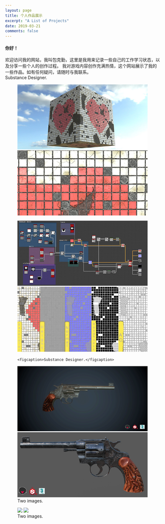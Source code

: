 ```yaml
---
layout: page
title: 个人作品展示
excerpt: "A List of Projects"
date: 2019-03-21
comments: false
---
```

<H4>你好！</H4>
 欢迎访问我的网站，我叫包克勤，这里是我用来记录一些自己的工作学习状态，以及分享一些个人的创作过程。
 我对游戏内容创作充满热情，这个网站展示了我的一些作品。如有任何疑问，请随时与我联系。
 <figcaption>Substance Designer.</figcaption>
<figure class="half">
	<a href="https://raw.githubusercontent.com/baokeqin/baokeqin.github.io/master/img/SD/sd_01.jpg"><img src="https://raw.githubusercontent.com/baokeqin/baokeqin.github.io/master/img/SD/sd01s.jpg"></a>
	<a href="https://raw.githubusercontent.com/baokeqin/baokeqin.github.io/master/img/SD/sd_02.jpg"><img src="https://raw.githubusercontent.com/baokeqin/baokeqin.github.io/master/img/SD/sd02s.jpg"></a>
</figure>
<figure class="half">
	<a href="https://raw.githubusercontent.com/baokeqin/baokeqin.github.io/master/img/SD/sd_03.jpg"><img src="https://raw.githubusercontent.com/baokeqin/baokeqin.github.io/master/img/SD/sd03s.jpg"></a>
	<a href="https://raw.githubusercontent.com/baokeqin/baokeqin.github.io/master/img/SD/sd_04.jpg"><img src="https://raw.githubusercontent.com/baokeqin/baokeqin.github.io/master/img/SD/sd04s.jpg"></a>
	
	<figcaption>Substance Designer.</figcaption>
</figure>
<figure class="half">
	<a href="https://raw.githubusercontent.com/baokeqin/baokeqin.github.io/master/img/gun/gun.gif"><img src="https://raw.githubusercontent.com/baokeqin/baokeqin.github.io/master/img/gun/guns.gif"></a>
	<a href="https://raw.githubusercontent.com/baokeqin/baokeqin.github.io/master/img/gun/gun.jpg"><img src="https://raw.githubusercontent.com/baokeqin/baokeqin.github.io/master/img/gun/guns.jpg"></a>
	<figcaption>Two images.</figcaption>
</figure>
<figure class="half">
	<a href="http://placehold.it/1200x600.JPG"><img src="http://placehold.it/600x300.jpg"></a>
	<a href="http://placehold.it/1200x600.jpeg"><img src="http://placehold.it/600x300.jpg"></a>
	<figcaption>Two images.</figcaption>
</figure>